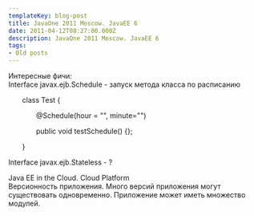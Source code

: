 ```yaml
---
templateKey: blog-post
title: JavaOne 2011 Moscow. JavaEE 6
date: 2011-04-12T08:27:00.000Z
description: JavaOne 2011 Moscow. JavaEE 6
tags:
- Old posts
---
```


Интересные фичи:  
Interface javax.ejb.Schedule - запуск метода класса по расписанию  

       class Test {   

              @Schedule(hour = "", minute="")

              public void testSchedule() {};

       }

Interface javax.ejb.Stateless - ?  
  
  
Java EE in the Cloud. Cloud Platform  
Версионность приложения. Много версий приложения могут существовать одновременно. Приложение может иметь множество модулей.
